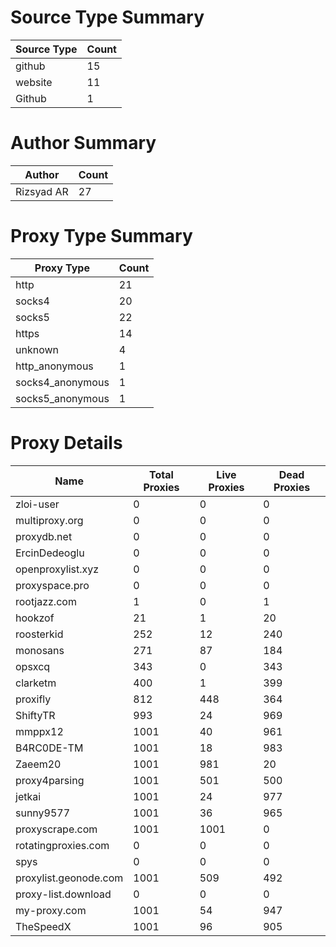 # Source Type Summary

| Source Type | Count |
|-------------|-------|
| github | 15 |
| website | 11 |
| Github | 1 |


# Author Summary

| Author | Count |
|--------|-------|
| Rizsyad AR | 27 |


# Proxy Type Summary

| Proxy Type | Count |
|------------|-------|
| http | 21 |
| socks4 | 20 |
| socks5 | 22 |
| https | 14 |
| unknown | 4 |
| http_anonymous | 1 |
| socks4_anonymous | 1 |
| socks5_anonymous | 1 |


# Proxy Details

| Name | Total Proxies | Live Proxies | Dead Proxies |
|------|---------------|--------------|---------------|
| zloi-user | 0 | 0 | 0 |
| multiproxy.org | 0 | 0 | 0 |
| proxydb.net | 0 | 0 | 0 |
| ErcinDedeoglu | 0 | 0 | 0 |
| openproxylist.xyz | 0 | 0 | 0 |
| proxyspace.pro | 0 | 0 | 0 |
| rootjazz.com | 1 | 0 | 1 |
| hookzof | 21 | 1 | 20 |
| roosterkid | 252 | 12 | 240 |
| monosans | 271 | 87 | 184 |
| opsxcq | 343 | 0 | 343 |
| clarketm | 400 | 1 | 399 |
| proxifly | 812 | 448 | 364 |
| ShiftyTR | 993 | 24 | 969 |
| mmppx12 | 1001 | 40 | 961 |
| B4RC0DE-TM | 1001 | 18 | 983 |
| Zaeem20 | 1001 | 981 | 20 |
| proxy4parsing | 1001 | 501 | 500 |
| jetkai | 1001 | 24 | 977 |
| sunny9577 | 1001 | 36 | 965 |
| proxyscrape.com | 1001 | 1001 | 0 |
| rotatingproxies.com | 0 | 0 | 0 |
| spys | 0 | 0 | 0 |
| proxylist.geonode.com | 1001 | 509 | 492 |
| proxy-list.download | 0 | 0 | 0 |
| my-proxy.com | 1001 | 54 | 947 |
| TheSpeedX | 1001 | 96 | 905 |
